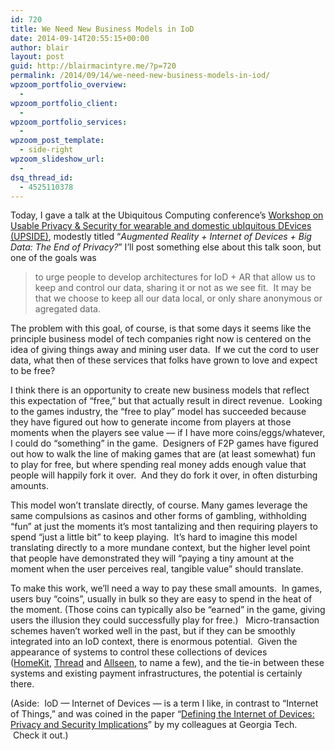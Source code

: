 ```yaml
---
id: 720
title: We Need New Business Models in IoD
date: 2014-09-14T20:55:15+00:00
author: blair
layout: post
guid: http://blairmacintyre.me/?p=720
permalink: /2014/09/14/we-need-new-business-models-in-iod/
wpzoom_portfolio_overview:
  - 
wpzoom_portfolio_client:
  - 
wpzoom_portfolio_services:
  - 
wpzoom_post_template:
  - side-right
wpzoom_slideshow_url:
  - 
dsq_thread_id:
  - 4525110378
---
```

Today, I gave a talk at the Ubiquitous Computing conference’s <a title="" href="http://appanalysis.org/upside/" target="_blank">Workshop on Usable Privacy & Security for wearable and domestic ubIquitous DEvices (UPSIDE)</a>, modestly titled &#8220;_Augmented Reality + Internet of Devices + Big Data: The End of Privacy?_” I’ll post something else about this talk soon, but one of the goals was

> to urge people to develop architectures for IoD + AR that allow us to keep and control our data, sharing it or not as we see fit.  It may be that we choose to keep all our data local, or only share anonymous or agregated data.

The problem with this goal, of course, is that some days it seems like the principle business model of tech companies right now is centered on the idea of giving things away and mining user data.  If we cut the cord to user data, what then of these services that folks have grown to love and expect to be free?

I think there is an opportunity to create new business models that reflect this expectation of “free,” but that actually result in direct revenue.  Looking to the games industry, the “free to play” model has succeeded because they have figured out how to generate income from players at those moments when the players see value — if I have more coins/eggs/whatever, I could do “something” in the game.  Designers of F2P games have figured out how to walk the line of making games that are (at least somewhat) fun to play for free, but where spending real money adds enough value that people will happily fork it over.  And they do fork it over, in often disturbing amounts.

This model won’t translate directly, of course. Many games leverage the same compulsions as casinos and other forms of gambling, withholding “fun” at just the moments it’s most tantalizing and then requiring players to spend “just a little bit” to keep playing.  It’s hard to imagine this model translating directly to a more mundane context, but the higher level point that people have demonstrated they will “paying a tiny amount at the moment when the user perceives real, tangible value” should translate.

To make this work, we’ll need a way to pay these small amounts.  In games, users buy “coins”, usually in bulk so they are easy to spend in the heat of the moment. (Those coins can typically also be “earned” in the game, giving users the illusion they could successfully play for free.)   Micro-transaction schemes haven’t worked well in the past, but if they can be smoothly integrated into an IoD context, there is enormous potential.  Given the appearance of systems to control these collections of devices (<a title="" href="https://developer.apple.com/homekit/" target="_blank">HomeKit</a>, <a title="" href="http://www.threadgroup.org" target="_blank">Thread</a> and <a title="" href="http://allseenalliance.org" target="_blank">Allseen</a>, to name a few), and the tie-in between these systems and existing payment infrastructures, the potential is certainly there.

(Aside:  IoD — Internet of Devices — is a term I like, in contrast to “Internet of Things,” and was coined in the paper &#8220;<a title="" href="https://smartech.gatech.edu/handle/1853/52020" target="_blank">Defining the Internet of Devices: Privacy and Security Implications</a>&#8221; by my colleagues at Georgia Tech.  Check it out.)